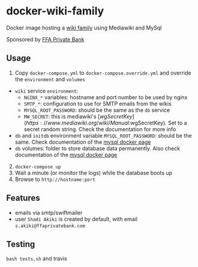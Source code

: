 # docker-wiki-family
Docker image hosting a [wiki family](https://www.mediawiki.org/wiki/Manual:Wiki_family) using Mediawiki and MySql

Sponsored by [FFA Private Bank](http://www.ffaprivatebank.com/)

## Usage
1. Copy `docker-compose.yml` to `docker-compose.override.yml` and override the `environment` and `volumes`
  * `wiki` service `environment`:
    * `NGINX_*` variables: hostname and port number to be used by nginx
    * `SMTP_*`: configuration to use for SMTP emails from the wikis
    * `MYSQL_ROOT_PASSWORD`: should be the same as the `db` service
    * `MW_SECRET`: this is mediawiki's [$wgSecretKey](https://www.mediawiki.org/wiki/Manual:$wgSecretKey). Set to a secret random string. Check the documentation for more info
  * `db` and `initdb` environment variable `MYSQL_ROOT_PASSWORD`: should be the same. Check documentation of the [mysql docker page](https://hub.docker.com/_/mysql/)
  * `db` volumes: folder to store database data permanently. Also check documentation of the [mysql docker page](https://hub.docker.com/_/mysql/)
2. `docker-compose up`
3. Wait a minute (or monitor the logs) while the database boots up
4. Browse to `http://hostname:port`

## Features
* emails via smtp/swiftmailer
* user `Shadi Akiki` is created by default, with email `s.akiki@ffaprivatebank.com`

## Testing
`bash tests.sh` and travis
